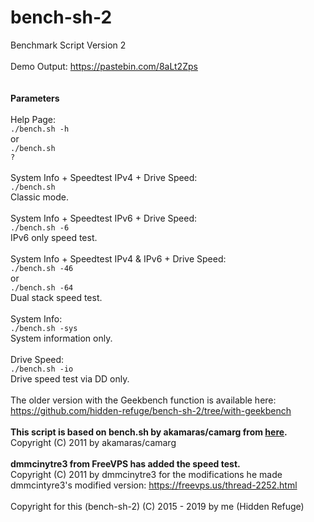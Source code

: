 # bench-sh-2
Benchmark Script Version 2<br /><br />
Demo Output: https://pastebin.com/8aLt2Zps<br /><br /><br />
<strong>Parameters</strong><br /><br />
Help Page:<br />
<code>./bench.sh -h</code><br />
or<br />
<code>./bench.sh ?</code><br /><br />
System Info + Speedtest IPv4 + Drive Speed:<br />
<code>./bench.sh</code><br />
Classic mode.<br /><br />
System Info + Speedtest IPv6 + Drive Speed:<br />
<code>./bench.sh -6</code><br />
IPv6 only speed test.<br /><br />
System Info + Speedtest IPv4 & IPv6 + Drive Speed:<br />
<code>./bench.sh -46</code><br />
or<br />
<code>./bench.sh -64</code><br />
Dual stack speed test.<br /><br />
System Info:<br />
<code>./bench.sh -sys</code><br />
System information only.<br /><br />
Drive Speed:<br />
<code>./bench.sh -io</code><br />
Drive speed test via DD only.<br /><br />
The older version with the Geekbench function is available here: https://github.com/hidden-refuge/bench-sh-2/tree/with-geekbench
<br /><br />
<strong>This script is based on bench.sh by akamaras/camarg from <a href="http://www.akamaras.com/linux/linux-server-info-script/">here</a>.</strong><br />
Copyright (C) 2011 by akamaras/camarg<br /><br />
<strong>dmmcinytre3 from FreeVPS has added the speed test.</strong><br />
Copyright (C) 2011 by dmmcinytre3 for the modifications he made<br />
dmmcintyre3's modified version: https://freevps.us/thread-2252.html<br /><br />
Copyright for this (bench-sh-2) (C) 2015 - 2019 by me (Hidden Refuge)
